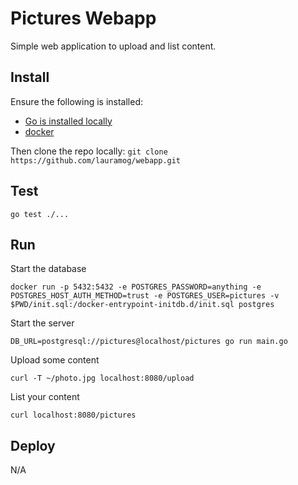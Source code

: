 # Pictures Webapp

Simple web application to upload and list content.

## Install

Ensure the following is installed:

* [Go is installed locally](https://go.dev/doc/install) 
* [docker](https://www.docker.com/get-started/)

Then clone the repo locally: `git clone https://github.com/lauramog/webapp.git`

## Test

```shell
go test ./...
```

## Run

Start the database

```shell
docker run -p 5432:5432 -e POSTGRES_PASSWORD=anything -e POSTGRES_HOST_AUTH_METHOD=trust -e POSTGRES_USER=pictures -v $PWD/init.sql:/docker-entrypoint-initdb.d/init.sql postgres
```

Start the server

```shell
DB_URL=postgresql://pictures@localhost/pictures go run main.go
```

Upload some content

```shell
curl -T ~/photo.jpg localhost:8080/upload
```

List your content

```shell
curl localhost:8080/pictures
```

## Deploy

N/A